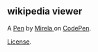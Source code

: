 wikipedia viewer
----------------


A [Pen](http://codepen.io/kovmir/pen/vXXkqL) by [Mirela ](http://codepen.io/kovmir) on [CodePen](http://codepen.io/).

[License](http://codepen.io/kovmir/pen/vXXkqL/license).
